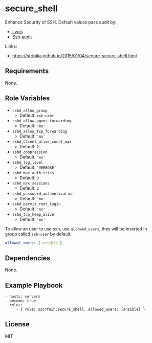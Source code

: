 secure_shell
=========

Enhance Security of SSH. Default values pass audit by:
- [Lynis](https://cisofy.com/lynis/)
- [Ssh-audit](https://github.com/jtesta/ssh-audit)

Links:
- https://stribika.github.io/2015/01/04/secure-secure-shell.html

Requirements
------------

None.

Role Variables
--------------

- `sshd_allow_group`
  - Default: `ssh-user`
- `sshd_allow_agent_forwarding`
  - Default: `'no'`
- `sshd_allow_tcp_forwarding`
  - Default: `'no'`
- `sshd_client_alive_count_max`
  - Default: `2'`
- `sshd_compression`
  - Default: `'no'`
- `sshd_log_level`
  - Default: `'VERBOSE'`
- `sshd_max_auth_tries`
  - Default: `3`
- `sshd_max_sessions`
  - Default: `2`
- `sshd_password_authentication`
  - Default: `'no'`
- `sshd_permit_root_login`
  - Default: `'no'`
- `sshd_tcp_keep_alive`
  - Default: `'no'`

To allow an user to use ssh, use `allowed_users`, they will be inserted in group called `ssh-user` by default.

```yml
allowed_users: [ ansible ]
```
Dependencies
------------

None.

Example Playbook
----------------

    - hosts: servers
      become: true
      roles:
         - { role: szorfein.secure_shell, allowed_users: [ansible] }

License
-------

MIT
